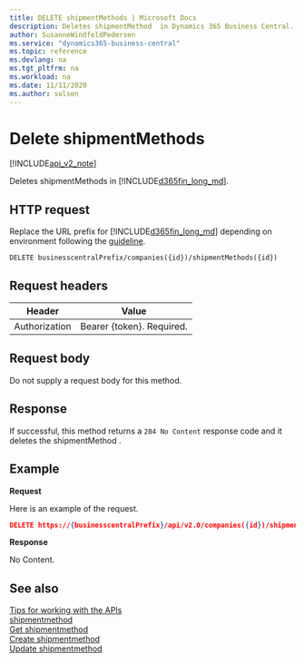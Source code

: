 ```yaml
---
title: DELETE shipmentMethods | Microsoft Docs
description: Deletes shipmentMethod  in Dynamics 365 Business Central.
author: SusanneWindfeldPedersen
ms.service: "dynamics365-business-central"
ms.topic: reference
ms.devlang: na
ms.tgt_pltfrm: na
ms.workload: na
ms.date: 11/11/2020
ms.author: solsen
---
```


# Delete shipmentMethods

[!INCLUDE[api_v2_note](../../includes/api_v2_note.md)]

Deletes shipmentMethods in [!INCLUDE[d365fin_long_md](../../includes/d365fin_long_md.md)].

## HTTP request
Replace the URL prefix for [!INCLUDE[d365fin_long_md](../../includes/d365fin_long_md.md)] depending on environment following the [guideline](../../v2.0/endpoints-apis-for-dynamics.md).
```
DELETE businesscentralPrefix/companies({id})/shipmentMethods({id})
```

## Request headers

|Header         |Value                     |
|---------------|--------------------------|
|Authorization  |Bearer {token}. Required. |

## Request body
Do not supply a request body for this method.

## Response
If successful, this method returns a ```204 No Content``` response code and it deletes the shipmentMethod .

## Example

**Request**

Here is an example of the request.

```json
DELETE https://{businesscentralPrefix}/api/v2.0/companies({id})/shipmentMethods({id})
```

**Response** 

No Content.



## See also
[Tips for working with the APIs](/dynamics365/business-central/dev-itpro/developer/devenv-connect-apps-tips)    
[shipmentmethod](../resources/dynamics_shipmentmethod.md)    
[Get shipmentmethod](dynamics_shipmentmethod_Get.md)    
[Create shipmentmethod](dynamics_shipmentmethod_Create.md)    
[Update shipmentmethod](dynamics_shipmentmethod_Update.md)    
